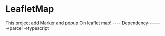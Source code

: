 # LeafletMap
This project add Marker and popup On leaflet map!
---- Dependency------
=>parcel
=>typescript 

